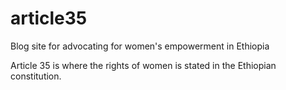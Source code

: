 # article35
Blog site for advocating for women's empowerment in Ethiopia

Article 35 is where the rights of women is stated in the Ethiopian constitution.